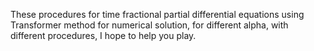 These procedures for time fractional partial differential equations using Transformer method for numerical solution, for different alpha, with different procedures, I hope to help you play.
